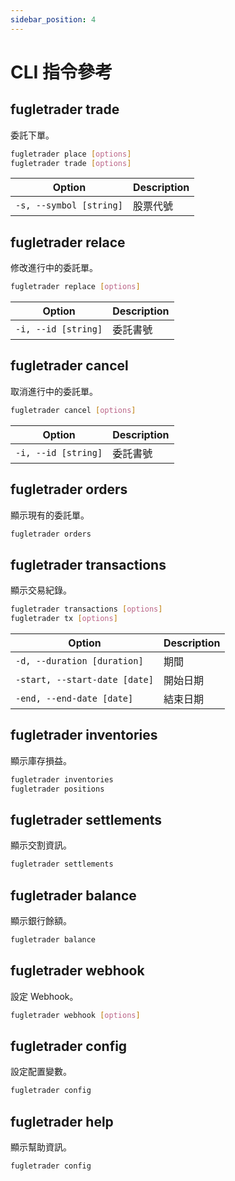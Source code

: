 ```yaml
---
sidebar_position: 4
---
```


# CLI 指令參考

## fugletrader trade

委託下單。

```bash
fugletrader place [options]
fugletrader trade [options]
```

| Option                   | Description |
| ------------------------ | ------------|
| `-s, --symbol [string]`  | 股票代號 |

## fugletrader relace

修改進行中的委託單。

```bash
fugletrader replace [options] 
```

| Option          | Description |
| ----------------| ------------|
| `-i, --id [string]` | 委託書號 |

## fugletrader cancel

取消進行中的委託單。

```bash
fugletrader cancel [options] 
```

| Option              | Description |
| --------------------| ------------|
| `-i, --id [string]` | 委託書號 |

## fugletrader orders

顯示現有的委託單。

```bash
fugletrader orders
```

## fugletrader transactions

顯示交易紀錄。

```bash
fugletrader transactions [options] 
fugletrader tx [options] 
```

| Option                        | Description |
| ----------------------------- | ------------|
| `-d, --duration [duration]`   | 期間 |
| `-start, --start-date [date]` | 開始日期 |
| `-end, --end-date [date]`     | 結束日期 |

## fugletrader inventories

顯示庫存損益。

```bash
fugletrader inventories
fugletrader positions
```

## fugletrader settlements

顯示交割資訊。

```bash
fugletrader settlements
```

## fugletrader balance

顯示銀行餘額。

```bash
fugletrader balance
```

## fugletrader webhook

設定 Webhook。

```bash
fugletrader webhook [options]
```

## fugletrader config

設定配置變數。

```bash
fugletrader config
```

## fugletrader help

顯示幫助資訊。

```bash
fugletrader config
```
